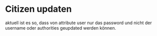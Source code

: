 # Citizen updaten
aktuell ist es so, dass von attribute user nur das password und nicht der username oder authorities geupdated werden können.

